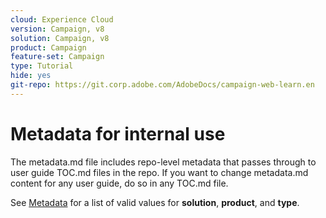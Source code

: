 ```yaml
---
cloud: Experience Cloud
version: Campaign, v8
solution: Campaign, v8
product: Campaign
feature-set: Campaign
type: Tutorial
hide: yes
git-repo: https://git.corp.adobe.com/AdobeDocs/campaign-web-learn.en
---
```


# Metadata for internal use

The metadata.md file includes repo-level metadata that passes through to user guide TOC.md files in the repo. If you want to change metadata.md content for any user guide, do so in any TOC.md file.

See [Metadata](https://experienceleague.adobe.com/docs/authoring-guide-exl/using/editing/user-guide-setup/metadata.html) for a list of valid values for **solution**, **product**, and **type**.
